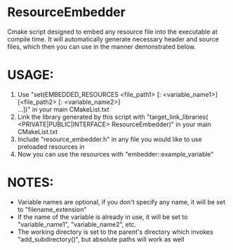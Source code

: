 # ResourceEmbedder

Cmake script designed to embed any resource file into the executable at compile time.
It will automatically generate necessary header and source files, which then you can use in the manner demonstrated below.

# USAGE:
1) Use "set(EMBEDDED_RESOURCES <file_path1> [: <variable_name1>]<br>
                               [<file_path2> [: <variable_name2>]<br>
                               ...])" in your main CMakeList.txt
2) Link the library generated by this script with
"target_link_libraries(<target> <PRIVATE|PUBLIC|INTERFACE> ResourceEmbedder)" in your main CMakeList.txt
3) Include "resource_embedder.h" in any file you would like to use preloaded resources in
4) Now you can use the resources with "embedder::example_variable"

# NOTES:
- Variable names are optional, if you don't specify any name, it will be set to "filename_extension"
- If the name of the variable is already in use, it will be set to "variable_name1", "variable_name2", etc.
- The working directory is set to the parent's directory which invokes "add_subdirectory()", but absolute paths
  will work as well
